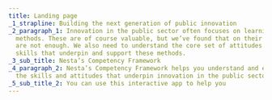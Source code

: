 ```yaml
---
title: Landing page
_1_strapline: Building the next generation of public innovation
_2_paragraph_1: Innovation in the public sector often focuses on learning new
  methods. These are of course valuable, but we’ve found that on their own they
  are not enough. We also need to understand the core set of attitudes and
  skills that underpin and support these methods.
_3_sub_title: Nesta’s Competency Framework
_4_paragraph_2: Nesta’s Competency Framework helps you understand and explore
  the skills and attitudes that underpin innovation in the public sector
_5_sub_title_2: You can use this interactive app to help you
---
```

